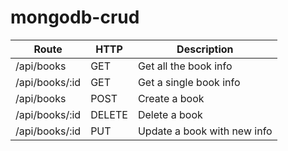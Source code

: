 # mongodb-crud
| Route  |HTTP   |Description  |
|---|---|---|
| /api/books  |GET   |Get all the book info|
| /api/books/:id  |GET   |Get a single book info|
| /api/books  |POST   |Create a book|
| /api/books/:id  |DELETE   |Delete a book|
| /api/books/:id  |PUT   |Update a book with new info|
